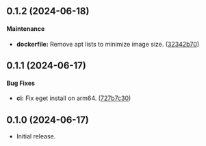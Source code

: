 <a name="0.1.2"></a>
## 0.1.2 (2024-06-18)


#### Maintenance

* **dockerfile:**  Remove apt lists to minimize image size. ([32342b70](https://github.com/hseagle2015/docker-terraform-ci/commit/32342b70956ebfd3cbac2168f1ac48cebfd1d09a))



<a name="0.1.1"></a>
## 0.1.1 (2024-06-17)


#### Bug Fixes

* **ci:**  Fix eget install on arm64. ([727b7c30](https://github.com/hseagle2015/docker-terraform-ci/commit/727b7c307937a744c55d1cb0ca470300d06d62c9))



<a name="0.1.0"></a>
## 0.1.0 (2024-06-17)

- Initial release.
